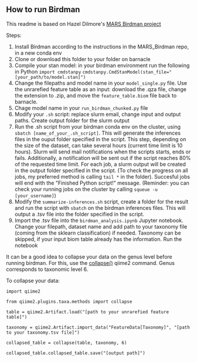 ## How to run Birdman

This readme is based on Hazel Dilmore's [MARS Birdman project](https://github.com/ahdilmore/MARS_Birdman)

Steps:
1. Install Birdman according to the instructions in the MARS_Birdman repo, in a new conda env
2. Clone or download this folder to your folder on barnacle
3. Compile your stan model: in your birdman environment run the following in Python
  `import cmdstanpy`
  `cmdstanpy.CmdStanModel(stan_file="[your_path/to/model.stan]")`
5. Change the filepaths and model name in your `model_single.py` file. Use the unrarefied feature table as an input: download the .qza file, change the extension to .zip, and move the `feature_table.biom` file back to barnacle.
6. Chage model name in your `run_birdman_chunked.py` file
7. Modify your `.sh` script: replace slurm email, change input and output paths. Create output folder for the slurm output
8. Run the .sh script from your birdman conda env on the cluster, using `sbatch [name_of_your_.sh_script]`. This will generate the inferences files in the ouput folder specified in the script. This step, depending on the size of the dataset, can take several hours (current time limit is 10 hours). Slurm will send mail notifications when the scripts starts, ends or fails. Additionally, a notification will be sent out if the script reaches 80% of the requested time limit. For each job, a slurm output will be created in the output folder specified in the script. (To check the progress on all jobs, my preferred method is calling `tail *` in the folder). Succesful jobs will end with the "Finished Python script!" message. (Reminder: you can check your running jobs on the cluster by calling `squeue -u [your_username]`)
9. Modify the `summarize-inferences.sh` script, create a folder for the result and run the script with `sbatch` on the birdman inferences files. This will output a .tsv file into the folder specified in the script.
10. Import the .tsv file into the `birdman_analysis.ipynb` Jupyter notebook. Change your filepath, dataset name and add path to your taxonomy file (coming from the sklearn classification) if needed. Taxonomy can be skipped, if your input biom table already has the information. Run the notebook

It can be a good idea to collapse your data on the genus level before running birdman. For this, use the [collapse()](https://docs.qiime2.org/2023.9/plugins/available/taxa/collapse/) qiime2 command. Genus corresponds to taxonomic level 6.

To collapse your data:

`import qiime2`

`from qiime2.plugins.taxa.methods import collapse` 

`table = qiime2.Artifact.load("[path to your unrarefied feature table]")` 

`taxonomy = qiime2.Artifact.import_data("FeatureData[Taxonomy]", "[path to your taxonomy.tsv file]")` 

`collapsed_table = collapse(table, taxonomy, 6)` 

`collapsed_table.collapsed_table.save("[output path]")`
